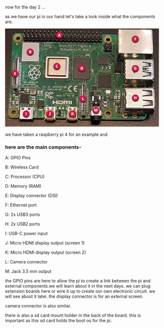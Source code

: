 now for the day 2 ...

as we have our pi in our hand let's take a look inside what the components are.

<img src="/misc/pi.png">

we have taken a raspberry pi 4 for an example and <h3>here are the main components-</h3>
A: GPIO Pins

B: Wireless Card

C: Processor (CPU)

D: Memory (RAM)

E: Display connector (DSI)

F: Ethernet port

G: 2x USB3 ports

H: 2x USB2 ports

I: USB-C power input

J: Micro HDMI display output (screen 1)

K: Micro HDMI display output (screen 2)

L: Camera connector

M: Jack 3.5 mm output


the GPIO pins are here to allow the pi to create a link between the pi and external components.we will learn about it in the next days. we can plug extension boards here or wire it up to create our own electronic circuit. we will see about it later.
the display connector is for an external screen.

camera connector is also similar.

there is also a sd card mount holder in the back of the board. this is important as this sd card holds the boot os for the pi.
